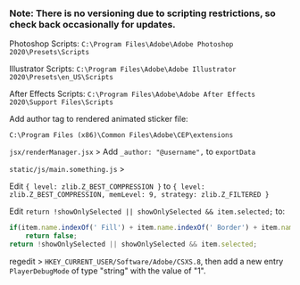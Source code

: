 ### Note: There is no versioning due to scripting restrictions, so check back occasionally for updates.

Photoshop Scripts: `C:\Program Files\Adobe\Adobe Photoshop 2020\Presets\Scripts`

Illustrator Scripts: `C:\Program Files\Adobe\Adobe Illustrator 2020\Presets\en_US\Scripts`

After Effects Scripts: `C:\Program Files\Adobe\Adobe After Effects 2020\Support Files\Scripts`

Add author tag to rendered animated sticker file:

`C:\Program Files (x86)\Common Files\Adobe\CEP\extensions`

`jsx/renderManager.jsx` > Add `_author: "@username",` to `exportData`

`static/js/main.something.js` >

Edit `{ level: zlib.Z_BEST_COMPRESSION }` to `{ level: zlib.Z_BEST_COMPRESSION, memLevel: 9, strategy: zlib.Z_FILTERED }`

Edit `return !showOnlySelected || showOnlySelected && item.selected;` to:
	
```js
if(item.name.indexOf(' Fill') + item.name.indexOf(' Border') + item.name.indexOf(' Main') + item.name.indexOf('Pre-comp') + item.name.indexOf(' Comp') > -1)
	return false;
return !showOnlySelected || showOnlySelected && item.selected;
```

regedit > `HKEY_CURRENT_USER/Software/Adobe/CSXS.8`, then add a new entry `PlayerDebugMode` of type "string" with the value of "1".
